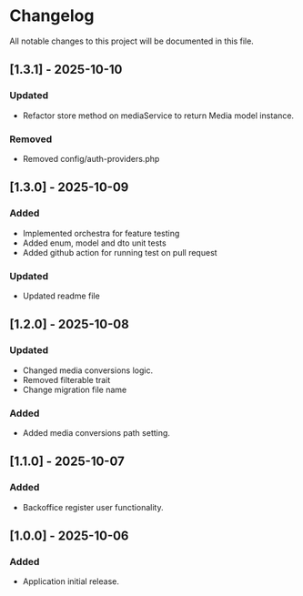 # Changelog

All notable changes to this project will be documented in this file.

## [1.3.1] - 2025-10-10
### Updated
- Refactor store method on mediaService to return Media model instance.
### Removed
- Removed config/auth-providers.php

## [1.3.0] - 2025-10-09
### Added
- Implemented orchestra for feature testing
- Added enum, model and dto unit tests
- Added github action for running test on pull request
### Updated
- Updated readme file

## [1.2.0] - 2025-10-08
### Updated
- Changed media conversions logic.
- Removed filterable trait
- Change migration file name

### Added
- Added media conversions path setting.

## [1.1.0] - 2025-10-07
### Added
- Backoffice register user functionality.


## [1.0.0] - 2025-10-06
### Added
- Application initial release.
